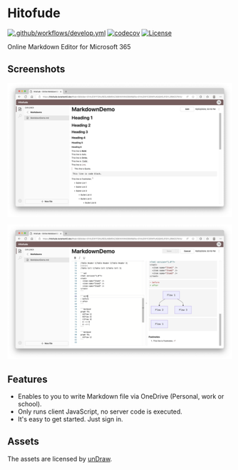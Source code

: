 # Hitofude

[![.github/workflows/develop.yml](https://github.com/karamem0/hitofude/actions/workflows/develop.yml/badge.svg)](https://github.com/karamem0/hitofude/actions/workflows/develop.yml)
[![codecov](https://codecov.io/gh/karamem0/hitofude/graph/badge.svg?token=T44FVSHRYS)](https://codecov.io/gh/karamem0/hitofude)
[![License](https://img.shields.io/github/license/karamem0/hitofude.svg)](https://github.com/karamem0/hitofude/blob/main/LICENSE)

Online Markdown Editor for Microsoft 365

## Screenshots

![screenshot1](/assets/screenshots/001.png)

![screenshot2](/assets/screenshots/002.png)

## Features

- Enables to you to write Markdown file via OneDrive (Personal, work or school).
- Only runs client JavaScript, no server code is executed.
- It's easy to get started. Just sign in.

## Assets

The assets are licensed by [unDraw](https://undraw.co/illustrations).
